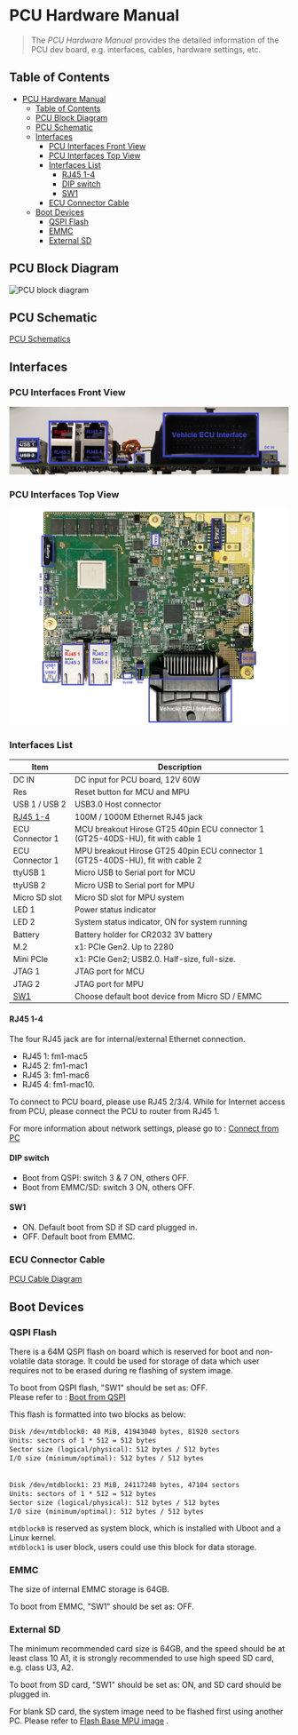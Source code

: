 # PCU Hardware Manual

> The *PCU Hardware Manual* provides the detailed information of the PCU dev board, e.g. interfaces, cables, hardware settings, etc.

## Table of Contents
- [PCU Hardware Manual](#pcu-hardware-manual)
  - [Table of Contents](#table-of-contents)
  - [PCU Block Diagram](#pcu-block-diagram)
  - [PCU Schematic](#pcu-schematic)
  - [Interfaces](#interfaces)
    - [PCU Interfaces Front View](#pcu-interfaces-front-view)
    - [PCU Interfaces Top View](#pcu-interfaces-top-view)
    - [Interfaces List](#interfaces-list)
      - [RJ45 1-4](#rj45-1-4)
      - [DIP switch](#dip-switch)
      - [SW1](#sw1)
    - [ECU Connector Cable](#ecu-connector-cable)
  - [Boot Devices](#boot-devices)
    - [QSPI Flash](#qspi-flash)
    - [EMMC](#emmc)
    - [External SD](#external-sd)


## PCU Block Diagram
![PCU block diagram](images/Pcu_block_diagram.png "PCU block diagram")

## PCU Schematic

[PCU Schematics](pdf/Pcu_schematics.pdf "PCU Schematics")  

## Interfaces

### PCU Interfaces Front View

![PCU interface front](images/Pcu_interface_front.jpg "PCU interface front")

### PCU Interfaces Top View

![PCU interface top](images/Pcu_interface_top.jpg "PCU interface top")

### Interfaces List

| Item           | Description                         |
| -------------- | ----------------------------------- |
|DC IN           | DC input for PCU board, 12V 60W                                                 |
|Res             | Reset button for MCU and MPU                                                       |
|USB 1 / USB 2   | USB3.0 Host connector                                                 |
|[RJ45 1-4](#rj45-1-4)  | 100M / 1000M Ethernet RJ45 jack                                                 |
|ECU Connector 1 | MCU breakout Hirose GT25 40pin ECU connector 1 (GT25-40DS-HU), fit with cable 1 |
|ECU Connector 1 | MPU breakout Hirose GT25 40pin ECU connector 1 (GT25-40DS-HU), fit with cable 2 |
|ttyUSB 1        | Micro USB to Serial port for MCU                                                |
|ttyUSB 2        | Micro USB to Serial port for MPU                                                |
|Micro SD slot   | Micro SD slot for MPU system                                                    |
|LED 1           | Power status indicator                                                          |
|LED 2           | System status indicator, ON for system running                                  |
|Battery         | Battery holder for CR2032 3V battery                                            |
|M.2             | x1: PCIe Gen2. Up to 2280                                                       |
|Mini PCIe       | x1: PCIe Gen2; USB2.0. Half-size, full-size.                                    |
|JTAG 1          | JTAG port for MCU                                                               |
|JTAG 2          | JTAG port for MPU                                                               |
|[SW1](#sw1)  | Choose default boot device from Micro SD / EMMC                               |

#### RJ45 1-4

The four RJ45 jack are for internal/external Ethernet connection.

- RJ45 1: fm1-mac5
- RJ45 2: fm1-mac1
- RJ45 3: fm1-mac6
- RJ45 4: fm1-mac10.

To connect to PCU board, please use RJ45 2/3/4. While for Internet access from PCU, please connect the PCU to router from RJ45 1.

For more information about network settings, please go to : [Connect from PC](Pcu_setup.md#connect-from-pc)

#### DIP switch

- Boot from QSPI: switch 3 & 7 ON, others OFF.
- Boot from EMMC/SD: switch 3 ON, others OFF.

#### SW1

- ON. Default boot from SD if SD card plugged in.  
- OFF. Default boot from EMMC.  

### ECU Connector Cable

[PCU Cable Diagram](pdf/Pcu_cable_diagram.pdf "PCU Cable Diagram")  

## Boot Devices

### QSPI Flash

There is a 64M QSPI flash on board which is reserved for boot and non-volatile data storage. It could be used for storage of data which user requires not to be erased during re flashing of system image. 

To boot from QSPI flash, "SW1" should be set as: OFF.  
Please refer to : [Boot from QSPI](Pcu_setup.md#flash-emmc) 

This flash is formatted into two blocks as below:

```
Disk /dev/mtdblock0: 40 MiB, 41943040 bytes, 81920 sectors
Units: sectors of 1 * 512 = 512 bytes
Sector size (logical/physical): 512 bytes / 512 bytes
I/O size (minimum/optimal): 512 bytes / 512 bytes


Disk /dev/mtdblock1: 23 MiB, 24117248 bytes, 47104 sectors
Units: sectors of 1 * 512 = 512 bytes
Sector size (logical/physical): 512 bytes / 512 bytes
I/O size (minimum/optimal): 512 bytes / 512 bytes
```

`mtdblock0` is reserved as system block, which is installed with Uboot and a Linux kernel.  
`mtdblock1` is user block, users could use this block for data storage.

### EMMC

The size of internal EMMC storage is 64GB. 

To boot from EMMC, "SW1" should be set as: OFF.

### External SD

The minimum recommended card size is 64GB, and the speed should be at least class 10 A1, it is strongly recommended to use high speed SD card, e.g. class U3, A2. 

To boot from SD card, "SW1" should be set as: ON, and SD card should be plugged in.

For blank SD card, the system image need to be flashed first using another PC. Please refer to [Flash Base MPU image](Pcu_setup.md#flash-base-mpu-image) .


